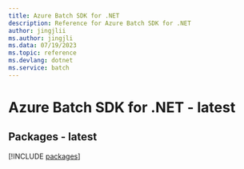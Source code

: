 ```yaml
---
title: Azure Batch SDK for .NET
description: Reference for Azure Batch SDK for .NET
author: jingjlii
ms.author: jingjli
ms.data: 07/19/2023
ms.topic: reference
ms.devlang: dotnet
ms.service: batch
---
```

# Azure Batch SDK for .NET - latest
## Packages - latest
[!INCLUDE [packages](batch-index.md)]
